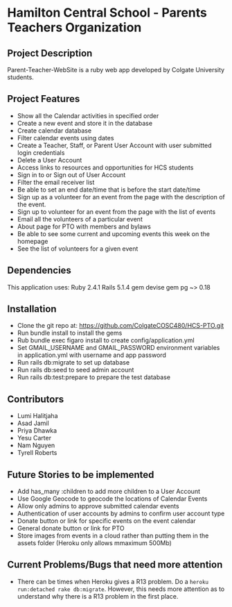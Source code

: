 # Hamilton Central School - Parents Teachers Organization

## Project Description

Parent-Teacher-WebSite is a ruby web app developed by Colgate University students.

## Project Features

* Show all the Calendar activities in specified order
* Create a new event and store it in the database
* Create calendar database
* Filter calendar events using dates
* Create a Teacher, Staff, or Parent User Account with user submitted login credentials
* Delete a User Account
* Access links to resources and opportunities for HCS students
* Sign in to or Sign out of User Account
* Filter the email receiver list
* Be able to set an end date/time that is before the start date/time
* Sign up as a volunteer for an event from the page with the description of the event.
* Sign up to volunteer for an event from the page with the list of events
* Email all the volunteers of a particular event
* About page for PTO with members and bylaws
* Be able to see some current and upcoming events this week on the homepage
* See the list of volunteers for a given event

## Dependencies

This application uses:
Ruby 2.4.1
Rails 5.1.4
gem devise
gem pg  ~> 0.18

## Installation

* Clone the git repo at: https://github.com/ColgateCOSC480/HCS-PTO.git
* Run bundle install to install the gems
* Rub bundle exec figaro install to create config/application.yml
* Set GMAIL_USERNAME and GMAIL_PASSWORD environment variables in application.yml with username and app password 
* Run rails db:migrate to set up database
* Run rails db:seed to seed admin account
* Run rails db:test:prepare to prepare the test database

## Contributors

* Lumi Halitjaha
* Asad Jamil
* Priya Dhawka
* Yesu Carter
* Nam Nguyen
* Tyrell Roberts

## Future Stories to be implemented
* Add has_many :children to add more children to a User Account
* Use Google Geocode to geocode the locations of Calendar Events
* Allow only admins to approve submitted calendar events
* Authentication of user accounts by admins to confirm user account type
* Donate button or link for specific events on the event calendar
* General donate button or link for PTO
* Store images from events in a cloud rather than putting them in the assets folder (Heroku only allows mmaximum 500Mb)

## Current Problems/Bugs that need more attention
* There can be times when Heroku gives a R13 problem. Do a ```heroku run:detached rake db:migrate```. However, this needs more attention as to understand why there is a R13 problem in the first place.

